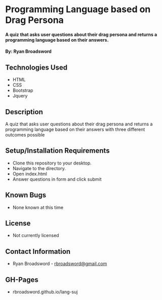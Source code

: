 # Programming Language based on Drag Persona

#### A quiz that asks user questions about their drag persona and returns a programming language based on their answers. 

#### By: Ryan Broadsword

## Technologies Used 

* HTML
* CSS 
* Bootstrap
* Jquery

## Description 

A quiz that asks user questions about their drag persona and returns a programming language based on their answers with three different outcomes possible 

## Setup/Installation Requirements

* Clone this repository to your desktop. 
* Navigate to the directory. 
* Open index.html
* Answer questions in form and click submit

## Known Bugs 

* None known at this time

## License 

* Not currently licensed

## Contact Information 

* Ryan Broadsword - rbroadsword@gmail.com

## GH-Pages 

* rbroadsword.github.io/lang-suj